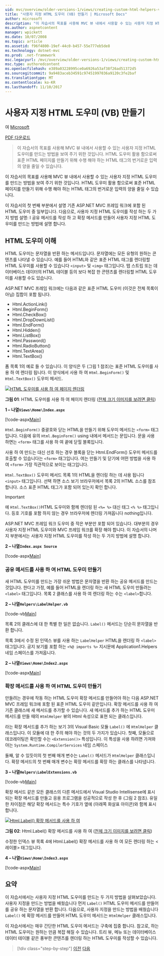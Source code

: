 ```yaml
---
uid: mvc/overview/older-versions-1/views/creating-custom-html-helpers-vb
title: "사용자 지정 HTML 도우미 (VB) 만들기 | Microsoft Docs"
author: microsoft
description: "이 자습서의 목표를 사용해 MVC 뷰 내에서 사용할 수 있는 사용자 지정 HTML 도우미를 만드는 방법을 보여 주기 위한 것입니다. HTML 도우미를 활용 하면..."
ms.author: aspnetcontent
manager: wpickett
ms.date: 10/07/2008
ms.topic: article
ms.assetid: f96f4800-19ef-44c0-b457-55e777eb5de8
ms.technology: dotnet-mvc
ms.prod: .net-framework
msc.legacyurl: /mvc/overview/older-versions-1/views/creating-custom-html-helpers-vb
msc.type: authoredcontent
ms.openlocfilehash: e389a03228995ce0a6926a53af38f26ad51372d5
ms.sourcegitcommit: 9a9483aceb34591c97451997036a9120c3fe2baf
ms.translationtype: MT
ms.contentlocale: ko-KR
ms.lasthandoff: 11/10/2017
---
```

<a name="creating-custom-html-helpers-vb"></a>사용자 지정 HTML 도우미 (VB) 만들기
====================
여 [Microsoft](https://github.com/microsoft)

[PDF 다운로드](http://download.microsoft.com/download/1/1/f/11f721aa-d749-4ed7-bb89-a681b68894e6/ASPNET_MVC_Tutorial_9_VB.pdf)

> 이 자습서의 목표를 사용해 MVC 뷰 내에서 사용할 수 있는 사용자 지정 HTML 도우미를 만드는 방법을 보여 주기 위한 것입니다. HTML 도우미 활용 함으로써 표준 HTML 페이지를 만들기 위해 수행 해야 하는 HTML 태그의 번거로운 입력의 양을 줄일 수 있습니다.


이 자습서의 목표를 사용해 MVC 뷰 내에서 사용할 수 있는 사용자 지정 HTML 도우미를 만드는 방법을 보여 주기 위한 것입니다. HTML 도우미 활용 함으로써 표준 HTML 페이지를 만들기 위해 수행 해야 하는 HTML 태그의 번거로운 입력의 양을 줄일 수 있습니다.

이 자습서의 첫 번째 부분에서 설명 기존 ASP.NET MVC 프레임 워크에 포함 된 HTML 도우미 중 일부입니다. 다음으로, 사용자 지정 HTML 도우미를 작성 하는 두 가지 방법 설명: I 공유 메서드를 작성 하 고 확장 메서드를 만들어 사용자 지정 HTML 도우미를 만드는 방법에 설명 합니다.

## <a name="understanding-html-helpers"></a>HTML 도우미 이해

HTML 도우미는 문자열을 반환 하는 메서드입니다. 문자열에는 모든 유형의 원하는 콘텐츠를 나타낼 수 있습니다. 예를 들어 HTML와 같은 표준 HTML 태그를 렌더링할 HTML 도우미를 사용할 수 있습니다 `<input>` 및 `<img>` 태그입니다. 탭 스트립 또는 데이터베이스 데이터의 HTML 테이블 등의 보다 복잡 한 콘텐츠를 렌더링할 HTML 도우미를 사용할 수도 있습니다.

ASP.NET MVC 프레임 워크에는 다음과 같은 표준 HTML 도우미 (이것은 전체 목록이 아님) 집합이 포함 됩니다.

- Html.ActionLink()
- Html.BeginForm()
- Html.CheckBox()
- Html.DropDownList()
- Html.EndForm()
- Html.Hidden()
- Html.ListBox()
- Html.Password()
- Html.RadioButton()
- Html.TextArea()
- Html.TextBox()

폼 목록 1의 예로 들 수 있습니다. 이 양식은 두 (그림 1 참조)는 표준 HTML 도우미를 사용 하 여 렌더링 됩니다. 이 양식에서 사용 하 여 `Html.BeginForm()` 및 `Html.TextBox()` 도우미 메서드.


[![HTML 도우미를 사용 하 여 페이지 렌더링](creating-custom-html-helpers-vb/_static/image2.png)](creating-custom-html-helpers-vb/_static/image1.png)

**그림 01**: HTML 도우미를 사용 하 여 페이지 렌더링 ([전체 크기 이미지를 보려면 클릭](creating-custom-html-helpers-vb/_static/image3.png))


**1 – 나열`Views\Home\Index.aspx`**

[!code-aspx[Main](creating-custom-html-helpers-vb/samples/sample1.aspx)]

`Html.BeginForm()` 중괄호와 닫는 HTML을 만들기 위해 도우미 메서드는 `<form>` 태그입니다. 다음에 유의 `Html.BeginForm()` using 내에서 메서드는 문입니다. 문을 사용 하면는 `<form>` 태그를 사용 하 여 끝에 닫힐 블록입니다.

사용 하 여 만드는 대신 선호 하는 경우 블록을 닫는 Html.EndForm() 도우미 메서드를 호출할 수 있습니다는 `<form>` 태그입니다. 여는 만들기 및 닫기에 어떤 방법을 사용 하 여 `<form>` 가장 직관적으로 보이는 태그입니다.

`Html.TextBox()` 도우미 메서드 목록 1의 HTML을 렌더링 하는 데 사용 됩니다 `<input>` 태그입니다. 선택 하면 소스 보기 브라우저에서 목록 2의 HTML 소스를 참조 합니다. 소스 표준 HTML 태그가 포함 되어 있는지 확인 합니다.

> [!IMPORTANT]
> 에 `Html.TextBox()`HTML 도우미와 함께 렌더링 된 `<%= %>` 대신 태그 `<% %>` 태그입니다. 등호 기호를 포함 하지 않는 경우 브라우저에 렌더링 가져옵니다 nothing입니다.

ASP.NET MVC 프레임 워크 도우미 중 작은 부분만 포함 되어 있습니다. 대부분의 경우 사용자 지정 HTML 도우미와 MVC 프레임 워크를 확장 해야 합니다. 이 자습서의 나머지 부분에서는 사용자 지정 HTML 도우미를 작성 하는 두 가지 방법에 설명 합니다.

**2 – 나열`Index.aspx Source`**

[!code-aspx[Main](creating-custom-html-helpers-vb/samples/sample2.aspx)]

### <a name="creating-html-helpers-with-shared-methods"></a>공유 메서드를 사용 하 여 HTML 도우미 만들기

새 HTML 도우미를 만드는 가장 쉬운 방법은 문자열을 반환 하는 공유 메서드를 만드는 것입니다. 한다고 가정, 예를 들어 HTML을 렌더링 하는 새 HTML 도우미 만들려는 `<label>` 태그입니다. 목록 2 클래스를 사용 하 여 렌더링 하는 수는 `<label>`합니다.

**2 – 나열`Helpers\LabelHelper.vb`**

[!code-vb[Main](creating-custom-html-helpers-vb/samples/sample3.vb)]

목록 2의 클래스에 대 한 특별 한 일은 없습니다. `Label()` 메서드는 단순히 문자열을 반환 합니다.

목록 3에서 수정 된 인덱스 뷰를 사용 하는 `LabelHelper` HTML을 렌더링 하 `<label>` 태그입니다. 공지 보기를 포함 하는 `<%@ imports %>` 지시문에 Application1.Helpers 네임 스페이스를 가져옵니다.

**2 – 나열`Views\Home\Index2.aspx`**

[!code-aspx[Main](creating-custom-html-helpers-vb/samples/sample4.aspx)]

### <a name="creating-html-helpers-with-extension-methods"></a>확장 메서드를 사용 하 여 HTML 도우미 만들기

만들려는 경우에 작동 하는 HTML 도우미 확장 메서드를 만들어야 하는 다음 ASP.NET MVC 프레임 워크에 포함 된 표준 HTML 도우미 같은입니다. 확장 메서드를 사용 하 여 기존 클래스에 새 메서드를 추가할 수 있습니다. 새 메서드를 추가 하는 HTML 도우미 메서드를 만들 때의 `HtmlHelper` 뷰의 Html 속성으로 표현 되는 클래스입니다.

라는 확장 메서드를 추가 하는 보기 3의 Visual Basic 모듈 `Label()` 에 `HtmlHelper` 클래스입니다. 이 모듈에 대 한 주의 해야 하는 것의 두 가지가 있습니다. 첫째, 모듈으로 데코레이팅은 확인할 수는 `<Extension()>` 특성입니다. 이 특성을 사용 하려면 가져와야는 `System.Runtime.CompilerServices` 네임 스페이스

둘째, 알 수 있듯이의 첫 번째 매개 변수는 `Label()` 메서드가 `HtmlHelper` 클래스입니다. 확장 메서드의 첫 번째 매개 변수는 확장 메서드를 확장 하는 클래스를 나타냅니다.

**3 – 나열`Helpers\LabelExtensions.vb`**

[!code-vb[Main](creating-custom-html-helpers-vb/samples/sample5.vb)]

확장 메서드 같은 모든 클래스의 다른 메서드에서 Visual Studio Intellisense에 표시 되는 확장 메서드를 만들고 응용 프로그램을 성공적으로 작성 한 후 (그림 2 참조). 유일한 차이점은 해당 확장 메서드는 특수 기호가 옆에 (아래쪽 화살표 아이콘)와 함께 표시 합니다.


[![Html.Label() 확장 메서드를 사용 하 여](creating-custom-html-helpers-vb/_static/image5.png)](creating-custom-html-helpers-vb/_static/image4.png)

**그림 02**: Html.Label() 확장 메서드를 사용 하 여 ([전체 크기 이미지를 보려면 클릭](creating-custom-html-helpers-vb/_static/image6.png))


수정한 인덱스 뷰 목록 4에 Html.Label() 확장 메서드를 사용 하 여 모든 렌더링 하는 &lt;레이블&gt; 태그입니다.

**4 – 나열`Views\Home\Index3.aspx`**

[!code-aspx[Main](creating-custom-html-helpers-vb/samples/sample6.aspx)]

## <a name="summary"></a>요약

이 자습서에서는 사용자 지정 HTML 도우미를 만드는 두 가지 방법을 살펴보았습니다. 사용자 지정을 만드는 방법을 배웠습니다 먼저 `Label()` HTML 도우미 메서드를 만들어를 공유 하는 문자열을 반환 합니다. 다음으로, 사용자 지정을 만드는 방법을 배웠습니다 `Label()` 에 확장 메서드를 만들어 HTML 도우미 메서드는 `HtmlHelper` 클래스입니다.

이 자습서에서는 매우 간단한 HTML 도우미 메서드는 구축에 집중 합니다. 참고로, 하는 HTML 도우미는 원하는 만큼 복잡 해질 수 있습니다. 트리 뷰, 메뉴 또는 데이터베이스 데이터 테이블 같은 풍부한 콘텐츠를 렌더링 하는 HTML 도우미를 작성할 수 있습니다.

>[!div class="step-by-step"]
[이전](asp-net-mvc-views-overview-vb.md)
[다음](using-the-tagbuilder-class-to-build-html-helpers-vb.md)
